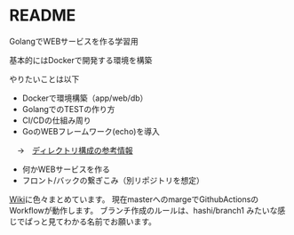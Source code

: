 # README

GolangでWEBサービスを作る学習用

基本的にはDockerで開発する環境を構築

やりたいことは以下
* Dockerで環境構築（app/web/db）
* GolangでのTESTの作り方
* CI/CDの仕組み周り
* GoのWEBフレームワーク(echo)を導入

 　→　[ディレクトリ構成の参考情報](https://github.com/eurie-inc/echo-sample)
* 何かWEBサービスを作る
* フロント/バックの繋ぎこみ（別リポジトリを想定）

[Wiki](https://github.com/masa-hashi/pj-nyegs/wiki)に色々まとめています。
現在masterへのmargeでGithubActionsのWorkflowが動作します。
ブランチ作成のルールは、hashi/branch1 みたいな感じでぱっと見てわかる名前でお願います。